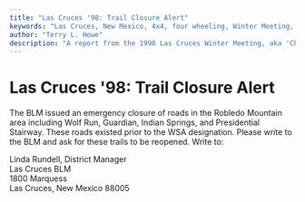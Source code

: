 ```yaml
---
title: "Las Cruces '98: Trail Closure Alert"
keywords: "Las Cruces, New Mexico, 4x4, four wheeling, Winter Meeting, 1998, Chile Challenge, Guardian, Wolf Run, Gauntlet, Tabasco Twister, Amatista Ledges, Jeep, Toyota, Ford, Bronco, CJ, Wrangler, Kronos"
author: "Terry L. Howe"
description: "A report from the 1998 Las Cruces Winter Meeting, aka 'Chile Challenge'.  Trail reports from the Gauntlet, Amatista Ledges, and Tabasco Twister (aka Kronos)."
---
```

# Las Cruces '98: Trail Closure Alert

The BLM issued an emergency closure of roads in the Robledo Mountain area including Wolf Run, Guardian, Indian Springs, and Presidential Stairway. These roads existed prior to the WSA designation. Please write to the BLM and ask for these trails to be reopened. Write to: 

Linda Rundell, District Manager  
Las Cruces BLM  
1800 Marquess  
Las Cruces, New Mexico 88005